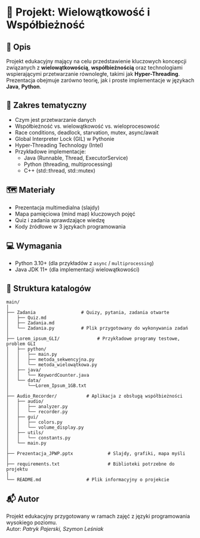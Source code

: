 # 🧠 Projekt: Wielowątkowość i Współbieżność

## 📌 Opis

Projekt edukacyjny mający na celu przedstawienie kluczowych koncepcji związanych z **wielowątkowością**, **współbieżnością** oraz technologiami wspierającymi przetwarzanie równoległe, takimi jak **Hyper-Threading**. Prezentacja obejmuje zarówno teorię, jak i proste implementacje w językach **Java**, **Python**.

## 🎯 Zakres tematyczny

- Czym jest przetwarzanie danych
- Współbieżność vs. wielowątkowość vs. wieloprocesowość
- Race conditions, deadlock, starvation, mutex, async/await
- Global Interpreter Lock (GIL) w Pythonie
- Hyper-Threading Technology (Intel)
- Przykładowe implementacje:
  - Java (Runnable, Thread, ExecutorService)
  - Python (threading, multiprocessing)
  - C++ (std::thread, std::mutex)

## 🗺️ Materiały

- Prezentacja multimedialna (slajdy)
- Mapa pamięciowa (mind map) kluczowych pojęć
- Quiz i zadania sprawdzające wiedzę
- Kody źródłowe w 3 językach programowania

## 💻 Wymagania

- Python 3.10+ (dla przykładów z `async` / `multiprocessing`)
- Java JDK 11+ (dla implementacji wielowątkowości)

## 📁 Struktura katalogów

```
main/
│
├── Zadania                 # Quizy, pytania, zadania otwarte
│   ├── Quiz.md
│   ├── Zadania.md
│   └── Zadania.py          # Plik przygotowany do wykonywania zadań
│
├── Lorem_ipsum_GLI/              # Przykładowe programy testowe, problem GLI
│   ├── python/
│   │   ├── main.py
│   │   ├── metoda_sekwencyjna.py
│   │   └── metoda_wielowątkowa.py
│   ├── java/
│   │   └── KeywordCounter.java
│   └── data/
│       └──Lorem_Ipsum_1GB.txt
│
├── Audio_Recorder/           # Aplikacja z obsługą współbieżności
│   ├── audio/
│   │   ├── analyzer.py
│   │   └── recorder.py
│   ├── gui/
│   │   ├── colors.py
│   │   └── volume_display.py
│   ├── utils/
│   │   └── constants.py
│   └── main.py
│
├── Prezentacja_JPWP.pptx             # Slajdy, grafiki, mapa myśli
│
├── requirements.txt                  # Biblioteki potrzebne do projektu
│
└── README.md                 # Plik informacyjny o projekcie
```

## 📬 Autor

Projekt edukacyjny przygotowany w ramach zajęć z języki programowania wysokiego poziomu.  
Autor: *Patryk Pajerski, Szymon Leśniak*